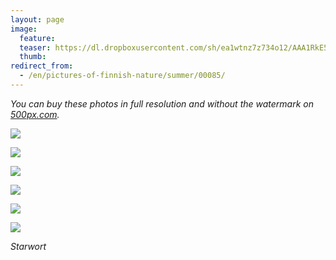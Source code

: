 ```yaml
---
layout: page
image:
  feature:
  teaser: https://dl.dropboxusercontent.com/sh/ea1wtnz7z734o12/AAA1RkE5PVhyEJam5-AmuvZra/luontokuvat/kes%C3%A4/4/DS22318-245px.jpg
  thumb:
redirect_from:
  - /en/pictures-of-finnish-nature/summer/00085/
---
```


*You can buy these photos in full resolution and without the watermark on [500px.com](https://500px.com/minimuutticom/galleries/starworts).*

[![](https://dl.dropboxusercontent.com/sh/ea1wtnz7z734o12/AABkEaJ-akVvrULlhBPQvHNoa/luontokuvat/kes%C3%A4/5/DS22697-800px.jpg)](https://dl.dropboxusercontent.com/sh/ea1wtnz7z734o12/AAAGnKkO7L4hFwPDrzq3Vv2Ka/luontokuvat/kes%C3%A4/5/DS22697.jpg)

[![](https://dl.dropboxusercontent.com/sh/ea1wtnz7z734o12/AACV4s8SvGumiyyoruiOJFwEa/luontokuvat/kes%C3%A4/5/DS22698-800px.jpg)](https://dl.dropboxusercontent.com/sh/ea1wtnz7z734o12/AACmq2wBWFfO6kpWWVQ27k46a/luontokuvat/kes%C3%A4/5/DS22698.jpg)

[![](https://dl.dropboxusercontent.com/sh/ea1wtnz7z734o12/AABlAsGWZczzZyoQg1Dpc62Ya/luontokuvat/kes%C3%A4/4/DS22316-800px.jpg)](https://dl.dropboxusercontent.com/sh/ea1wtnz7z734o12/AAC2jloFPdRhVBs_nlNdhO_Qa/luontokuvat/kes%C3%A4/4/DS22316.jpg)

[![](https://dl.dropboxusercontent.com/sh/ea1wtnz7z734o12/AAApZey0XXWwvyNrT0E23wpEa/luontokuvat/kes%C3%A4/4/DS22317-800px.jpg)](https://dl.dropboxusercontent.com/sh/ea1wtnz7z734o12/AACgK8d5XA_KdaszxspjN7Pia/luontokuvat/kes%C3%A4/4/DS22317.jpg)

[![](https://dl.dropboxusercontent.com/sh/ea1wtnz7z734o12/AACZR4h1B0ksK7_imLcPersra/luontokuvat/kes%C3%A4/4/DS22318-800px.jpg)](https://dl.dropboxusercontent.com/sh/ea1wtnz7z734o12/AABTJa_YyzjxQQjTfrXzTWTea/luontokuvat/kes%C3%A4/4/DS22318.jpg)

[![](https://dl.dropboxusercontent.com/sh/ea1wtnz7z734o12/AAAKeo0DXDAlZse1ehqEPCgCa/luontokuvat/kes%C3%A4/4/DS22319-800px.jpg)](https://dl.dropboxusercontent.com/sh/ea1wtnz7z734o12/AACAQ2zgAEwytBcyZfF6hwFza/luontokuvat/kes%C3%A4/4/DS22319.jpg)

*Starwort*
